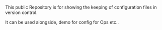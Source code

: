 This public Repository is for showing the keeping of configuration files in version control.

It can be used alongside, demo for config for Ops etc..
